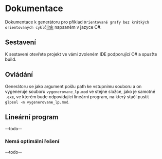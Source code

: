# Dokumentace

Dokumentace k generátoru pro příklad `Orientované grafy bez krátkých orientovaných cyklů`[link](https://kam.mff.cuni.cz/~balko/lpko1920/ukolPrakticky.pdf) napsaném v jazyce C#.

## Sestavení

K sestavení otevřete projekt ve vámi zvoleném IDE podporující C# a spusťte build.

## Ovládání

Generátoru se jako argument pošlu path ke vstupnímu souboru a on vygeneruje souboru `vygenerovane_lp.mod` ve stejne složce, jako je samotné `.exe`, ve kterém bude odpovídající lineární program, na který stačí pustit `glpsol -m vygenerovane_lp.mod`.

## Lineární program

--todo--

### Nemá optimální řešení

--todo--
